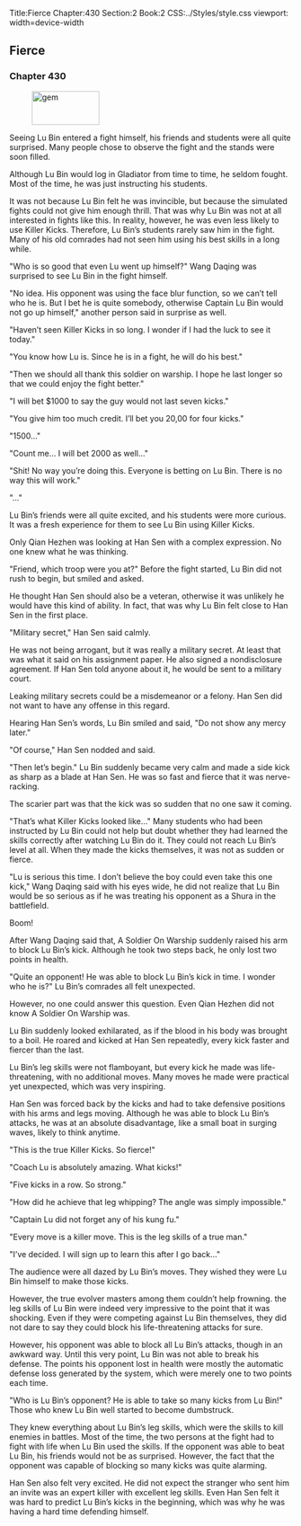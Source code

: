 Title:Fierce 
Chapter:430 
Section:2 
Book:2 
CSS:../Styles/style.css 
viewport: width=device-width
  
## Fierce
### Chapter 430 
<figure>
	<img src="../Images/gem.gif" alt="gem" id="gem" width="120" height="60" />
</figure>
  

  
  Seeing Lu Bin entered a fight himself, his friends and students were all quite surprised. Many people chose to observe the fight and the stands were soon filled.

Although Lu Bin would log in Gladiator from time to time, he seldom fought. Most of the time, he was just instructing his students.

It was not because Lu Bin felt he was invincible, but because the simulated fights could not give him enough thrill. That was why Lu Bin was not at all interested in fights like this. In reality, however, he was even less likely to use Killer Kicks. Therefore, Lu Bin’s students rarely saw him in the fight. Many of his old comrades had not seen him using his best skills in a long while.

"Who is so good that even Lu went up himself?" Wang Daqing was surprised to see Lu Bin in the fight himself.

"No idea. His opponent was using the face blur function, so we can’t tell who he is. But I bet he is quite somebody, otherwise Captain Lu Bin would not go up himself," another person said in surprise as well.

"Haven’t seen Killer Kicks in so long. I wonder if I had the luck to see it today."

"You know how Lu is. Since he is in a fight, he will do his best."

"Then we should all thank this soldier on warship. I hope he last longer so that we could enjoy the fight better."

"I will bet $1000 to say the guy would not last seven kicks."

"You give him too much credit. I’ll bet you 20,00 for four kicks."

"1500…"

"Count me… I will bet 2000 as well…"

"Shit! No way you’re doing this. Everyone is betting on Lu Bin. There is no way this will work."

"…"

Lu Bin’s friends were all quite excited, and his students were more curious. It was a fresh experience for them to see Lu Bin using Killer Kicks.

Only Qian Hezhen was looking at Han Sen with a complex expression. No one knew what he was thinking.

"Friend, which troop were you at?" Before the fight started, Lu Bin did not rush to begin, but smiled and asked.

He thought Han Sen should also be a veteran, otherwise it was unlikely he would have this kind of ability. In fact, that was why Lu Bin felt close to Han Sen in the first place.

"Military secret," Han Sen said calmly.

He was not being arrogant, but it was really a military secret. At least that was what it said on his assignment paper. He also signed a nondisclosure agreement. If Han Sen told anyone about it, he would be sent to a military court.

Leaking military secrets could be a misdemeanor or a felony. Han Sen did not want to have any offense in this regard.

Hearing Han Sen’s words, Lu Bin smiled and said, "Do not show any mercy later."

"Of course," Han Sen nodded and said.

"Then let’s begin." Lu Bin suddenly became very calm and made a side kick as sharp as a blade at Han Sen. He was so fast and fierce that it was nerve-racking.

The scarier part was that the kick was so sudden that no one saw it coming.

"That’s what Killer Kicks looked like…" Many students who had been instructed by Lu Bin could not help but doubt whether they had learned the skills correctly after watching Lu Bin do it. They could not reach Lu Bin’s level at all. When they made the kicks themselves, it was not as sudden or fierce.

"Lu is serious this time. I don’t believe the boy could even take this one kick," Wang Daqing said with his eyes wide, he did not realize that Lu Bin would be so serious as if he was treating his opponent as a Shura in the battlefield.

Boom!

After Wang Daqing said that, A Soldier On Warship suddenly raised his arm to block Lu Bin’s kick. Although he took two steps back, he only lost two points in health.

"Quite an opponent! He was able to block Lu Bin’s kick in time. I wonder who he is?" Lu Bin’s comrades all felt unexpected.

However, no one could answer this question. Even Qian Hezhen did not know A Soldier On Warship was.

Lu Bin suddenly looked exhilarated, as if the blood in his body was brought to a boil. He roared and kicked at Han Sen repeatedly, every kick faster and fiercer than the last.

Lu Bin’s leg skills were not flamboyant, but every kick he made was life-threatening, with no additional moves. Many moves he made were practical yet unexpected, which was very inspiring.

Han Sen was forced back by the kicks and had to take defensive positions with his arms and legs moving. Although he was able to block Lu Bin’s attacks, he was at an absolute disadvantage, like a small boat in surging waves, likely to think anytime.

"This is the true Killer Kicks. So fierce!"

"Coach Lu is absolutely amazing. What kicks!"

"Five kicks in a row. So strong."

"How did he achieve that leg whipping? The angle was simply impossible."

"Captain Lu did not forget any of his kung fu."

"Every move is a killer move. This is the leg skills of a true man."

"I’ve decided. I will sign up to learn this after I go back…"

The audience were all dazed by Lu Bin’s moves. They wished they were Lu Bin himself to make those kicks.

However, the true evolver masters among them couldn’t help frowning. the leg skills of Lu Bin were indeed very impressive to the point that it was shocking. Even if they were competing against Lu Bin themselves, they did not dare to say they could block his life-threatening attacks for sure.

However, his opponent was able to block all Lu Bin’s attacks, though in an awkward way. Until this very point, Lu Bin was not able to break his defense. The points his opponent lost in health were mostly the automatic defense loss generated by the system, which were merely one to two points each time.

"Who is Lu Bin’s opponent? He is able to take so many kicks from Lu Bin!" Those who knew Lu Bin well started to become dumbstruck.

They knew everything about Lu Bin’s leg skills, which were the skills to kill enemies in battles. Most of the time, the two persons at the fight had to fight with life when Lu Bin used the skills. If the opponent was able to beat Lu Bin, his friends would not be as surprised. However, the fact that the opponent was capable of blocking so many kicks was quite alarming.

Han Sen also felt very excited. He did not expect the stranger who sent him an invite was an expert killer with excellent leg skills. Even Han Sen felt it was hard to predict Lu Bin’s kicks in the beginning, which was why he was having a hard time defending himself.
